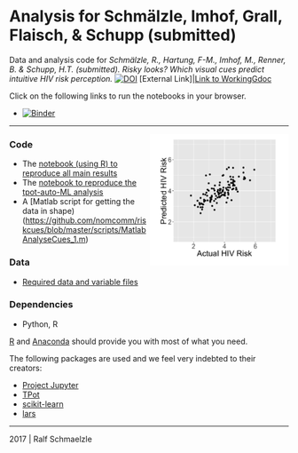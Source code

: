 # Analysis for Schmälzle, Imhof, Grall, Flaisch, & Schupp (submitted)

Data and analysis code for *Schmälzle, R., Hartung, F-M., Imhof, M., Renner, B. & Schupp, H.T. (submitted). Risky looks? 
Which visual cues predict intuitive HIV risk perception.* [![DOI](http://www.ralfschmaelzle.net/wp-content/plugins/papercite/img/pdf.png)](https://doi.org/10.) [External Link]|[Link to WorkingGdoc](https://docs.google.com/document/d/1MHabaA8bNOCd3f9p-UR_EVEuhTV2rKqQMOGhDGUQc2A/edit?usp=sharing)

Click on the following links to run the notebooks in your browser.
* [![Binder](http://mybinder.org/badge.svg)](ToDo)

***

<img align="right" width=250px src=data/explainer_fig.png> 


### Code
* The [notebook (using R) to reproduce all main results](https://github.com/nomcomm/riskcues/blob/master/scripts/HIV%20Risk%20Prediction%20R%20.ipynb)
* The [notebook to reproduce the tpot-auto-ML analysis](https://github.com/nomcomm/riskcues/blob/master/scripts/TPOT-CuePrediction.ipynb)
* A [Matlab script for getting the data in shape)(https://github.com/nomcomm/riskcues/blob/master/scripts/MatlabAnalyseCues_1.m)


### Data
* [Required data and variable files](https://github.com/nomcomm/riskcues/tree/master/data)


### Dependencies
* Python, R

[R](http://r-project.org/) and 
[Anaconda](http://continuum.io/downloads) should provide you with most of what you need.


The following packages are used and we feel very indebted to their creators:
* [Project Jupyter](https://github.com/jupyter) 
* [TPot](https://rhiever.github.io/tpot/)
* [scikit-learn](http://scikit-learnorg/)
* [lars](https://cran.r-project.org/web/packages/lars/index.html)



***
2017 | Ralf Schmaelzle
